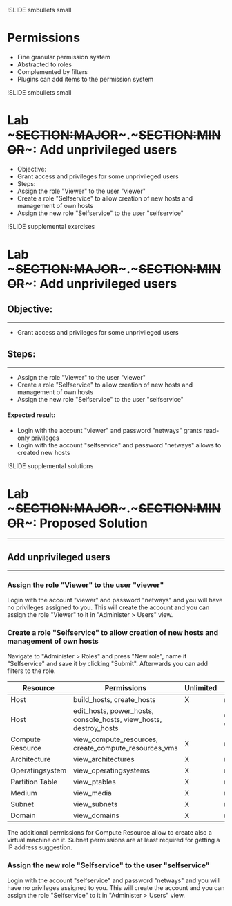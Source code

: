 !SLIDE smbullets small
# Permissions

* Fine granular permission system
* Abstracted to roles
* Complemented by filters
* Plugins can add items to the permission system


!SLIDE smbullets small
# Lab ~~~SECTION:MAJOR~~~.~~~SECTION:MINOR~~~: Add unprivileged users

* Objective:
 * Grant access and privileges for some unprivileged users
* Steps:
 * Assign the role "Viewer" to the user "viewer"
 * Create a role "Selfservice" to allow creation of new hosts and management of own hosts
 * Assign the new role "Selfservice" to the user "selfservice"


!SLIDE supplemental exercises
# Lab ~~~SECTION:MAJOR~~~.~~~SECTION:MINOR~~~: Add unprivileged users

## Objective:

****

* Grant access and privileges for some unprivileged users

## Steps:

****

* Assign the role "Viewer" to the user "viewer"
* Create a role "Selfservice" to allow creation of new hosts and management of own hosts
* Assign the new role "Selfservice" to the user "selfservice"

#### Expected result:

* Login with the account "viewer" and password "netways" grants read-only privileges
* Login with the account "selfservice" and password "netways" allows to created new hosts


!SLIDE supplemental solutions
# Lab ~~~SECTION:MAJOR~~~.~~~SECTION:MINOR~~~: Proposed Solution

****

## Add unprivileged users

****

### Assign the role "Viewer" to the user "viewer"

Login with the account "viewer" and password "netways" and you will have no privileges assigned to you.
This will create the account and you can assign the role "Viewer" to it in "Administer > Users" view.

### Create a role "Selfservice" to allow creation of new hosts and management of own hosts

Navigate to "Administer > Roles" and press "New role", name it "Selfservice" and save it by clicking "Submit".
Afterwards you can add filters to the role.

Resource         | Permissions                                                       | Unlimited | Search
-----------------|-------------------------------------------------------------------|-----------|----------------------
Host             | build_hosts, create_hosts                                         |     X     | none
Host             | edit_hosts, power_hosts, console_hosts, view_hosts, destroy_hosts |           | owner = current_user
Compute Resource | view_compute_resources, create_compute_resources_vms              |     X     | none
Architecture     | view_architectures                                                |     X     | none
Operatingsystem  | view_operatingsystems                                             |     X     | none
Partition Table  | view_ptables                                                      |     X     | none
Medium           | view_media                                                        |     X     | none
Subnet           | view_subnets                                                      |     X     | none
Domain           | view_domains                                                      |     X     | none

The additional permissions for Compute Resource allow to create also a virtual machine on it. 
Subnet permissions are at least required for getting a IP address suggestion.

### Assign the new role "Selfservice" to the user "selfservice"

Login with the account "selfservice" and password "netways" and you will have no privileges assigned to you.
This will create the account and you can assign the role "Selfservice" to it in "Administer > Users" view.
